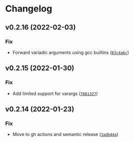 # Changelog

<!--next-version-placeholder-->

## v0.2.16 (2022-02-03)
### Fix
* Forward variadic arguments using gcc builtins ([`83c4a6c`](https://github.com/vberlier/narmock/commit/83c4a6c3e31d1ce611b7ac9cbc240f563b9260f2))

## v0.2.15 (2022-01-30)
### Fix
* Add limited support for varargs ([`7681327`](https://github.com/vberlier/narmock/commit/76813273b724905bf2ca42168d16c90432949358))

## v0.2.14 (2022-01-23)
### Fix
* Move to gh actions and semantic release ([`3adb44a`](https://github.com/vberlier/narmock/commit/3adb44a7633c8feddf61357bb30e7f9204682217))

